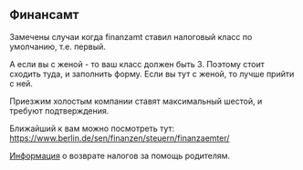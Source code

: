## Финансамт

Замечены случаи когда finanzamt ставил налоговый класс по умолчанию, т.е. первый. 

А если вы с женой - то ваш класс должен быть 3. Поэтому стоит сходить туда, и заполнить форму. Если вы тут с женой, то лучше прийти с ней.

Приезжим холостым компании ставят максимальный шестой, и требуют подтверждения.

Ближайший к вам можно посмотреть тут: https://www.berlin.de/sen/finanzen/steuern/finanzaemter/

[Информация](https://github.com/ewgRa/de_faq/raw/master/files/parentstaxreturn.doc) о возврате налогов за помощь родителям.
